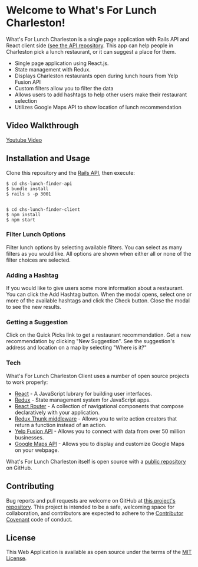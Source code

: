 # Welcome to What's For Lunch Charleston!

What's For Lunch Charleston is a single page application with Rails API and React client side ([see the API repository](https://github.com/liahwallace1/chs-lunch-finder-api). This app can help people in Charleston pick a lunch restaurant, or it can suggest a place for them.

  - Single page application using React.js.
  - State management with Redux.
  - Displays Charleston restaurants open during lunch hours from Yelp Fusion API
  - Custom filters allow you to filter the data
  - Allows users to add hashtags to help other users make their restaurant selection
  - Utilizes Google Maps API to show location of lunch recommendation

## Video Walkthrough
  [Youtube Video](https://youtu.be/1YC1DSYAXeQ)

## Installation and Usage
  Clone this repository and the [Rails API](https://github.com/liahwallace1/chs-lunch-finder-api), then execute:
  ```
  $ cd chs-lunch-finder-api
  $ bundle install
  $ rails s -p 3001


  $ cd chs-lunch-finder-client
  $ npm install
  $ npm start
  ```

### Filter Lunch Options

  Filter lunch options by selecting available filters. You can select as many filters as you would like. All options are shown when either all or none of the filter choices are selected.

### Adding a Hashtag
  If you would like to give users some more information about a restaurant. You can click the Add Hashtag button. When the modal opens, select one or more of the available hashtags and click the Check button. Close the modal to see the new results.

### Getting a Suggestion
  Click on the Quick Picks link to get a restaurant recommendation. Get a new recommendation by clicking "New Suggestion". See the suggestion's address and location on a map by selecting "Where is it?"


### Tech

  What's For Lunch Charleston Client uses a number of open source projects to work properly:
  * [React](https://facebook.github.io/react/) - A JavaScript lubrary for building user interfaces.
  * [Redux](http://redux.js.org/) - State management system for JavaScript apps.
  * [React Router](https://reacttraining.com/react-router/) - A collection of navigational components that compose declaratively with your application.
  * [Redux Thunk middleware](https://www.npmjs.com/package/redux-thunk) - Allows you to write action creators that return a function instead of an action.
  * [Yelp Fusion API](https://www.yelp.com/fusion) - Allows you to connect with data from over 50 million businesses.
  * [Google Maps API](https://developers.google.com/maps/) - Allows you to display and customize Google Maps on your webpage.


  What's For Lunch Charleston itself is open source with a [public repository](https://github.com/liahwallace1/chs-lunch-finder-client)
   on GitHub.

## Contributing

  Bug reports and pull requests are welcome on GitHub at [this project's repository](https://github.com/liahwallace1/chs-lunch-finder-client). This project is intended to be a safe, welcoming space for collaboration, and contributors are expected to adhere to the [Contributor Covenant](http://contributor-covenant.org) code of conduct.

## License

  This Web Application is available as open source under the terms of the [MIT License](http://opensource.org/licenses/MIT).

